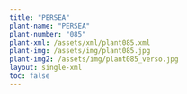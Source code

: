 ```yaml
---
title: "PERSEA"
plant-name: "PERSEA"
plant-number: "085"
plant-xml: /assets/xml/plant085.xml
plant-img: /assets/img/plant085.jpg
plant-img2: /assets/img/plant085_verso.jpg
layout: single-xml
toc: false
---
```


